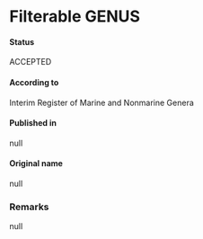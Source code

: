 # Filterable GENUS

#### Status
ACCEPTED

#### According to
Interim Register of Marine and Nonmarine Genera

#### Published in
null

#### Original name
null

### Remarks
null